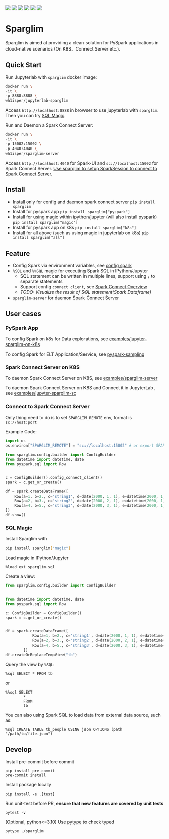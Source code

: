 ![](https://img.shields.io/github/license/wh1isper/sparglim)
![](https://img.shields.io/github/v/release/wh1isper/sparglim?logo=github)
![](https://img.shields.io/github/v/release/wh1isper/sparglim?include_prereleases&label=pre-release&logo=github)
![](https://img.shields.io/pypi/dm/sparglim)
![](https://img.shields.io/github/last-commit/wh1isper/sparglim)
![](https://img.shields.io/pypi/pyversions/sparglim)

# Sparglim

Sparglim is aimed at providing a clean solution for PySpark applications in cloud-native scenarios (On K8S、Connect Server etc.).

## Quick Start

Run Jupyterlab with `sparglim` docker image:

```bash
docker run \
-it \
-p 8888:8888 \
wh1isper/jupyterlab-sparglim
```

Access `http://localhost:8888` in browser to use jupyterlab with `sparglim`. Then you can try [SQL Magic](#sql-magic).

Run and Daemon a Spark Connect Server:

```bash
docker run \
-it \
-p 15002:15002 \
-p 4040:4040 \
wh1isper/sparglim-server
```

Access `http://localhost:4040` for Spark-UI and `sc://localhost:15002` for Spark Connect Server. [Use sparglim to setup SparkSession to connect to Spark Connect Server](#connect-to-spark-connect-server).

## Install

- Install only for config and daemon spark connect server `pip install sparglim`
- Install for pyspark app `pip install sparglim["pyspark"]`
- Install for using magic within ipython/jupyter (will also install pyspark) `pip install sparglim["magic"]`
- Install for pyspark app on k8s `pip install sparglim["k8s"]`
- Install for all above (such as using magic in jupyterlab on k8s) `pip install sparglim["all"]`

## Feature

- Config Spark via environment variables, see [config spark](./config.md)
- `%SQL` and `%%SQL` magic for executing Spark SQL in IPython/Jupyter
  - SQL statement can be written in multiple lines, support using `;` to separate statements
  - Support config `connect client`, see [Spark Connect Overview](https://spark.apache.org/docs/latest/spark-connect-overview.html#spark-connect-overview)
  - *TODO: Visualize the result of SQL statement(Spark Dataframe)*
- `sparglim-server` for daemon Spark Connect Server

## User cases

### PySpark App

To config Spark on k8s for Data explorations, see [examples/jupyter-sparglim-on-k8s](./examples/jupyter-sparglim-on-k8s)

To config Spark for ELT Application/Service, see [pyspark-sampling](https://github.com/Wh1isper/pyspark-sampling/)

### Spark Connect Server on K8S

To daemon Spark Connect Server on K8S, see [examples/sparglim-server](./examples/sparglim-server)

To daemon Spark Connect Server on K8S and Connect it in JupyterLab , see [examples/jupyter-sparglim-sc](./examples/jupyter-sparglim-sc)

### Connect to Spark Connect Server

Only thing need to do is to set `SPARGLIM_REMOTE` env, format is `sc://host:port`

Example Code:

```python
import os
os.environ["SPARGLIM_REMOTE"] = "sc://localhost:15002" # or export SPARGLIM_REMOTE=sc://localhost:15002 before run python

from sparglim.config.builder import ConfigBuilder
from datetime import datetime, date
from pyspark.sql import Row


c = ConfigBuilder().config_connect_client()
spark = c.get_or_create()

df = spark.createDataFrame([
    Row(a=1, b=2., c='string1', d=date(2000, 1, 1), e=datetime(2000, 1, 1, 12, 0)),
    Row(a=2, b=3., c='string2', d=date(2000, 2, 1), e=datetime(2000, 1, 2, 12, 0)),
    Row(a=4, b=5., c='string3', d=date(2000, 3, 1), e=datetime(2000, 1, 3, 12, 0))
])
df.show()

```

### SQL Magic

Install Sparglim with

```bash
pip install sparglim["magic"]
```

Load magic in IPython/Jupyter

```ipython
%load_ext sparglim.sql
```

Create a view:

```python
from sparglim.config.builder import ConfigBuilder


from datetime import datetime, date
from pyspark.sql import Row

c: ConfigBuilder = ConfigBuilder()
spark = c.get_or_create()


df = spark.createDataFrame([
            Row(a=1, b=2., c='string1', d=date(2000, 1, 1), e=datetime(2000, 1, 1, 12, 0)),
            Row(a=2, b=3., c='string2', d=date(2000, 2, 1), e=datetime(2000, 1, 2, 12, 0)),
            Row(a=4, b=5., c='string3', d=date(2000, 3, 1), e=datetime(2000, 1, 3, 12, 0))
        ])
df.createOrReplaceTempView("tb")

```

Query the view by `%SQL`:

```ipython
%sql SELECT * FROM tb
```

or

```ipython
%%sql SELECT
        *
        FROM
        tb
```

You can also using Spark SQL to load data from external data source, such as:

```ipython
%sql CREATE TABLE tb_people USING json OPTIONS (path "/path/to/file.json")
```

## Develop

Install pre-commit before commit

```
pip install pre-commit
pre-commit install
```

Install package locally

```
pip install -e .[test]
```

Run unit-test before PR, **ensure that new features are covered by unit tests**

```
pytest -v
```

(Optional, python<=3.10) Use [pytype](https://github.com/google/pytype) to check typed

```
pytype ./sparglim
```
